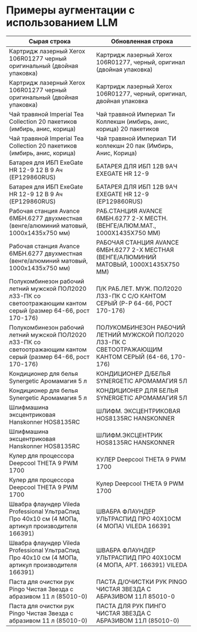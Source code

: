 # Примеры аугментации с использованием LLM

| Сырая строка | Обновленная строка|
| - | - |
| Картридж лазерный Хеrох 106R01277 черный оригинальный (двойная упаковка) | Картридж лазерный Xerox 106R01277, черный, оригинал (двойная упаковка) |
| Картридж лазерный Хеrох 106R01277 черный оригинальный (двойная упаковка) | Картридж лазерный Xerox 106R01277, черный, оригинал, двойная упаковка |
| Чай травяной Imperial Tea Collection 20 пакетиков (имбирь, анис, корица) | Чай травяной Империал Ти Коллекшн (имбирь, анис, корица) 20 пакетиков |
| Чай травяной Imperial Tea Collection 20 пакетиков (имбирь, анис, корица) | Чай травяной Империал ТИ коллекшн 20 пак (Имбирь, Анис, Корица) |
| Батарея для ИБП ExeGate HR 12-9 12 В 9 Ач (EP129860RUS) | БАТАРЕЯ ДЛЯ ИБП 12В 9АЧ EXEGATE HR 12-9 |
| Батарея для ИБП ExeGate HR 12-9 12 В 9 Ач (EP129860RUS) | БАТАРЕЯ ДЛЯ ИБП 12В 9АЧ EXEGATE HR 12-9 (EP129860RUS) |
| Рабочая станция Avance 6МБН.6277 двухместная (венге/алюминий матовый, 1000х1435х750 мм) | РАБ.СТАНЦИЯ AVANCE 6МБН.6277 2-Х МЕСТН. (ВЕНГЕ/АЛЮМ.МАТ., 1000Х1435Х750 ММ) |
| Рабочая станция Avance 6МБН.6277 двухместная (венге/алюминий матовый, 1000х1435х750 мм) | РАБОЧАЯ СТАНЦИЯ AVANCE 6МБН.6277 2-Х МЕСТНАЯ (ВЕНГЕ/АЛЮМИНИЙ МАТОВЫЙ, 1000Х1435Х750 ММ) |
| Полукомбинезон рабочий летний мужской ПОЛ2020 л33-ПК со светоотражающим кантом серый (размер 64-66, рост 170-176) | П/К РАБ.ЛЕТ. МУЖ. ПОЛ2020 Л33-ПК С С/О КАНТОМ СЕРЫЙ (Р-Р 64-66, РОСТ 170-176) |
| Полукомбинезон рабочий летний мужской ПОЛ2020 л33-ПК со светоотражающим кантом серый (размер 64-66, рост 170-176) | ПОЛУКОМБИНЕЗОН РАБОЧИЙ ЛЕТНИЙ МУЖСКОЙ ПОЛ2020 Л33-ПК С СВЕТООТРАЖАЮЩИМ КАНТОМ СЕРЫЙ (64-66, 170-176) |
| Кондиционер для белья Synergetic Аромамагия 5 л | КОНДИЦИОНЕР Д/БЕЛЬЯ SYNERGETIC АРОМАМАГИЯ 5Л |
| Кондиционер для белья Synergetic Аромамагия 5 л | КОНДИЦИОНЕР ДЛЯ БЕЛЬЯ SYNERGETIC АРОМАМАГИЯ 5Л |
| Шлифмашина эксцентриковая Hanskonner HOS8135RC | ШЛИФМ. ЭКСЦЕНТРИКОВАЯ HOS8135RC HANSKONNER |
| Шлифмашина эксцентриковая Hanskonner HOS8135RC | ШЛИФМ.ЭКСЦЕНТРИК HOS8135RC HANSKONNER |
| Кулер для процессора Deepcool THETA 9 PWM 1700 | КУЛЕР Deepcool THETA 9 PWM 1700 |
| Кулер для процессора Deepcool THETA 9 PWM 1700 | Кулер Deepcool THETA 9 PWM 1700 |
| Швабра флаундер Vileda Professional УльтраСпид Про 40x10 см (4 МОПа, артикул производителя 166391) | ШВАБРА ФЛАУНДЕР УЛЬТРАСПИД ПРО 40Х10СМ (4 МОПА) VILEDA 166391 |
| Швабра флаундер Vileda Professional УльтраСпид Про 40x10 см (4 МОПа, артикул производителя 166391) | ШВАБРА ФЛАУНДЕР УЛЬТРАСПИД ПРО 40X10СМ (4 МОПА, АРТ. 166391) VILEDA |
| Паста для очистки рук Pingo Чистая Звезда с абразивом 11 л (85010-0) | ПАСТА Д/ОЧИСТКИ РУК PINGO ЧИСТАЯ ЗВЕЗДА С АБРАЗИВОМ 11Л 85010-0 |
| Паста для очистки рук Pingo Чистая Звезда с абразивом 11 л (85010-0) | ПАСТА ДЛЯ РУК ПИНГО ЧИСТАЯ ЗВЕЗДА С АБРАЗИВОМ 11Л (85010-0) |
